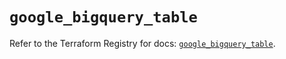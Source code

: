 # `google_bigquery_table`

Refer to the Terraform Registry for docs: [`google_bigquery_table`](https://registry.terraform.io/providers/hashicorp/google-beta/6.11.2/docs/resources/google_bigquery_table).
